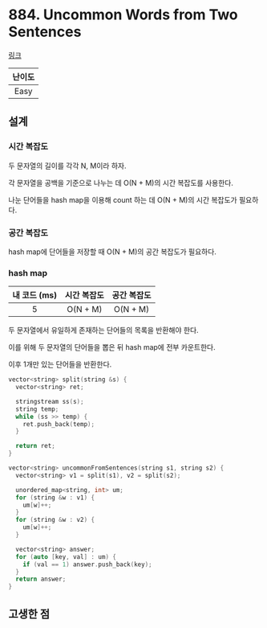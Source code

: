 # 884. Uncommon Words from Two Sentences

[링크](https://leetcode.com/problems/uncommon-words-from-two-sentences/description/)

| 난이도 |
| :----: |
|  Easy  |

## 설계

### 시간 복잡도

두 문자열의 길이를 각각 N, M이라 하자.

각 문자열을 공백을 기준으로 나누는 데 O(N + M)의 시간 복잡도를 사용한다.

나눈 단어들을 hash map을 이용해 count 하는 데 O(N + M)의 시간 복잡도가 필요하다.

### 공간 복잡도

hash map에 단어들을 저장할 때 O(N + M)의 공간 복잡도가 필요하다.

### hash map

| 내 코드 (ms) | 시간 복잡도 | 공간 복잡도 |
| :----------: | :---------: | :---------: |
|      5       |  O(N + M)   |  O(N + M)   |

두 문자열에서 유일하게 존재하는 단어들의 목록을 반환해야 한다.

이를 위해 두 문자열의 단어들을 뽑은 뒤 hash map에 전부 카운트한다.

이후 1개만 있는 단어들을 반환한다.

```cpp
vector<string> split(string &s) {
  vector<string> ret;

  stringstream ss(s);
  string temp;
  while (ss >> temp) {
    ret.push_back(temp);
  }

  return ret;
}

vector<string> uncommonFromSentences(string s1, string s2) {
  vector<string> v1 = split(s1), v2 = split(s2);

  unordered_map<string, int> um;
  for (string &w : v1) {
    um[w]++;
  }
  for (string &w : v2) {
    um[w]++;
  }

  vector<string> answer;
  for (auto [key, val] : um) {
    if (val == 1) answer.push_back(key);
  }
  return answer;
}
```

## 고생한 점
